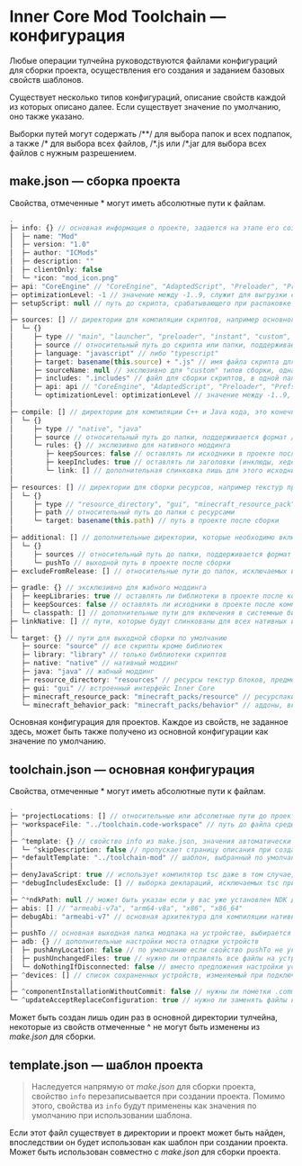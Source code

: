 # Inner Core Mod Toolchain — конфигурация

Любые операции тулчейна руководствуются файлами конфигураций для сборки проекта, осуществления его создания и заданием базовых свойств шаблонов.

Существует несколько типов конфигураций, описание свойств каждой из которых описано далее. Если существует значение по умолчанию, оно также указано.

Выборки путей могут содержать /\*\*/ для выбора папок и всех подпапок, а также /\* для выбора всех файлов, /\*.js или /\*.jar для выбора всех файлов с нужным разрешением.

## make.json — сборка проекта

Свойства, отмеченные \* могут иметь абсолютные пути к файлам.

```js
.
├─ info: {} // основная информация о проекте, задается на этапе его создания
│  ├─ name: "Mod"
│  ├─ version: "1.0"
│  ├─ author: "ICMods"
│  ├─ description: ""
│  ├─ clientOnly: false
│  └─ *icon: "mod_icon.png"
├─ api: "CoreEngine" // "CoreEngine", "AdaptedScript", "Preloader", "PrefsWinAPI", "Instant"
├─ optimizationLevel: -1 // значение между -1..9, служит для выгрузки скриптов из памяти
├─ setupScript: null // путь до скрипта, срабатывающего при распаковке архива проекта в мод браузере
│
├─ sources: [] // директории для компиляции скриптов, например основного скрипта для запуска или main.js
│  └─ {}
│     ├─ type // "main", "launcher", "preloader", "instant", "custom", "library"
│     ├─ source // относительный путь до скрипта или папки, поддерживается формат /* для включения подпапок в папке
│     ├─ language: "javascript" // либо "typescript"
│     ├─ target: basename(this.source) + ".js" // имя файла скрипта для выходной компиляции
│     ├─ sourceName: null // экслюзивно для "custom" типов сборки, однако имя скрипта также отображается, например, и при ошибках
│     ├─ includes: ".includes" // файл для сборки скриптов, в одной папке их может быть несколько
│     ├─ api: api // "CoreEngine", "AdaptedScript", "Preloader", "PrefsWinAPI"
│     └─ optimizationLevel: optimizationLevel // значение между -1..9, служит для выгрузки скриптов из памяти
│
├─ compile: [] // директории для компиляции C++ и Java кода, это конечно, не означает что вы можете просто взять исходный код с Forge, однако это не менее интересная вещь
│  └─ {}
│     ├─ type // "native", "java"
│     ├─ source // относительный путь до папки, поддерживается формат /* для включения подпапок в папке
│     └─ rules: {} // экслюзивно для нативного моддинга
│        ├─ keepSources: false // оставлять ли исходники в проекте после компиляции
│        ├─ keepIncludes: true // оставлять ли заголовки (инклюды, хедеры) в проекте после компиляции
│        └─ link: [] // дополнительная слинковка лишь для этого исходника
│
├─ resources: [] // директории для сборки ресурсов, например текстур предметов или интерфейса
│  └─ {}
│     ├─ type // "resource_directory", "gui", "minecraft_resource_pack", "minecraft_behavior_pack"
│     ├─ path // относительный путь до папки с ресурсами
│     └─ target: basename(this.path) // путь в проекте после сборки
│
├─ additional: [] // дополнительные директории, которые необходимо включить в проект после сборки
│  └─ {}
│     ├─ sources // относительный путь до папки, поддерживается формат /* для включения подпапок в папке
│     └─ pushTo // выходной путь в проекте после сборки
├─ excludeFromRelease: [] // относительные пути до папок, исключаемых из проекта при сборке в релиз, поддерживается формат /* для включения подпапок в папке
│
├─ gradle: {} // эксклюзивно для жабного моддинга
│  ├─ keepLibraries: true // оставлять ли библиотеки в проекте после компиляции
│  ├─ keepSources: false // оставлять ли исходники в проекте после компиляции
│  └─ classpath: [] // дополнительные пути для включения в системные библиотеки, они не будут включены в сам архив
├─ linkNative: [] // пути, которые будут слинкованы для всех нативных исходников
│
└─ target: {} // пути для выходной сборки по умолчанию
   ├─ source: "source" // все скрипты кроме библиотек
   ├─ library: "library" // только библиотеки скриптов
   ├─ native: "native" // нативный моддинг
   ├─ java: "java" // жабный моддинг
   ├─ resource_directory: "resources" // ресурсы текстур блоков, предметов и различных атласов
   ├─ gui: "gui" // встроенный интерфейс Inner Core
   ├─ minecraft_resource_pack: "minecraft_packs/resource" // ресурспаки, включаемые в игру после входа в мир
   └─ minecraft_behavior_pack: "minecraft_packs/behavior" // аддоны, включаемые в игру после входа в мир
```

Основная конфигурация для проектов. Каждое из свойств, не заданное здесь, может быть также получено из основной конфигурации как значение по умолчанию.

## toolchain.json — основная конфигурация

Свойства, отмеченные \* могут иметь абсолютные пути к файлам.

```js
.
├─ *projectLocations: [] // относительные или абсолютные пути до проектов, сканируется вся папка на наличие конфигураций make.json и template.json
├─ *workspaceFile: "../toolchain.code-workspace" // путь до файла среды, эксклюзивно для Visual Studio Code, в него добавляются все открытые и созданные проекты
│
├─ ^template: {} // свойство info из make.json, значения автоматически заполняются при создании проекта, перезаписывает свойства из шаблона если они заданы и там
│  └─ ^skipDescription: false // пропускает страницу описания при создании проекта из шаблона, т.е. будет достаточно лишь ввести имя, остальные свойства будут взяты из шаблона или перезаписаны свойствами
├─ *defaultTemplate: "../toolchain-mod" // шаблон, выбранный по умолчанию при создании проекта, может быть относительным или абсолютным путем до него
│
├─ denyJavaScript: true // использует компилятор tsc даже в том случае, если в проекте используется исключительно JavaScript
├─ *debugIncludesExclude: [] // выборка деклараций, исключаемых tsc при компиляции во время разработки, помогает сократить ее время; если путь не найден, будет совершена повторная попытка уже с абсолютным вариантом
│
├─ ^*ndkPath: null // может быть указан если у вас уже установлен NDK для компиляции нативного кода, рекомендуется использовать версию r16b; по умолчанию поиск компилятора будет осуществлен в PATH или установлен самим тулчейном
├─ abis: [] // "armeabi-v7a", "arm64-v8a", "x86", "x86_64"
├─ debugAbi: "armeabi-v7" // основная архитектура для компиляции нативного кода во время разработки
│
├─ pushTo // основная выходная папка модпака на устройстве, выбирается при любом подключении; путь в тулчейне до модпака, в мейке до самого мода
├─ adb: {} // дополнительные настройки моста отладки устройств
│  ├─ pushAnyLocation: false // по умолчанию если свойство pushTo не указывает на установку пака Inner Core, будет выдано предупреждение на отправку в странную локацию; эта настройка отключает его
│  ├─ pushUnchangedFiles: true // нужно ли отправлять все файлы на устройство, либо же только измененные
│  └─ doNothingIfDisconnected: false // вместо предложения настройки устройства в консоли просто завершает процесс сборки если ни одного устройства не подключено
├─ ^devices: [] // список сохраненных устройств, изменяемый при подключении во время настройки ADB; здесь содержится приватная информация, поэтому его изменение невозможно из make.json
│
├─ ^componentInstallationWithoutCommit: false // нужны ли пометки .commit в установленных компонентах; если не нужны, обновления не смогут быть установлены, а компонент будет считаться установленным если существует папка с ним
└─ ^updateAcceptReplaceConfiguration: true // нужно ли заменять файлы конфигураций в основной папке тулчейна, такие как .vscode/tasks.json и прочие; в противном случае ваши изменения останутся неизменными даже с обновлениями
```

Может быть создан лишь один раз в основной директории тулчейна, некоторые из свойств отмеченные ^ не могут быть изменены из *make.json* для сборки.

## template.json — шаблон проекта

 > Наследуется напрямую от *make.json* для сборки проекта, свойство `info` перезаписывается при создании проекта. Помимо этого, свойства из `info` будут применены как значения по умолчанию при использовании шаблона.

Если этот файл существует в директории и проект может быть найден, впоследствии он будет использован как шаблон при создании проекта. Может быть использован совместно с *make.json* для сборки проекта.
